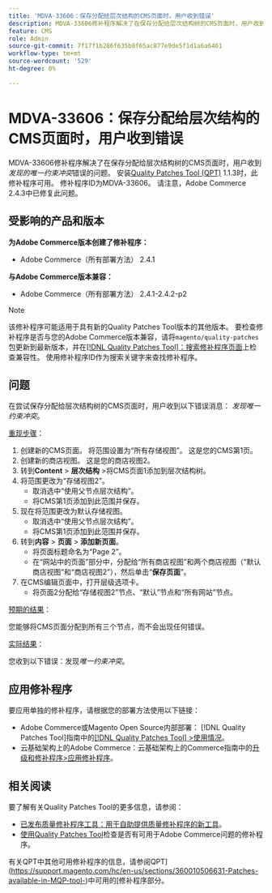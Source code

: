 ```yaml
---
title: 'MDVA-33606：保存分配给层次结构的CMS页面时，用户收到错误'
description: MDVA-33606修补程序解决了在保存分配给层次结构树的CMS页面时，用户收到*发现唯一约束冲突*错误的问题。 安装[Quality Patches Tool (QPT)](https://experienceleague.adobe.com/en/docs/commerce-knowledge-base/kb/announcements/commerce-announcements/magento-quality-patches-released-new-tool-to-self-serve-quality-patches) 1.1.3后，即可使用此修补程序。 修补程序ID为MDVA-33606。 请注意，Adobe Commerce 2.4.3中已修复此问题。
feature: CMS
role: Admin
source-git-commit: 7f17f1b286f635b8f65ac877e9de5f1d1a6a6461
workflow-type: tm+mt
source-wordcount: '529'
ht-degree: 0%

---
```


# MDVA-33606：保存分配给层次结构的CMS页面时，用户收到错误

MDVA-33606修补程序解决了在保存分配给层次结构树的CMS页面时，用户收到&#x200B;*发现的唯一约束冲突*&#x200B;错误的问题。 安装[Quality Patches Tool (QPT)](https://experienceleague.adobe.com/en/docs/commerce-knowledge-base/kb/announcements/commerce-announcements/magento-quality-patches-released-new-tool-to-self-serve-quality-patches) 1.1.3时，此修补程序可用。 修补程序ID为MDVA-33606。 请注意，Adobe Commerce 2.4.3中已修复此问题。

## 受影响的产品和版本

**为Adobe Commerce版本创建了修补程序：**

* Adobe Commerce（所有部署方法） 2.4.1

**与Adobe Commerce版本兼容：**

* Adobe Commerce（所有部署方法） 2.4.1-2.4.2-p2

>[!NOTE]
>
>该修补程序可能适用于具有新的Quality Patches Tool版本的其他版本。 要检查修补程序是否与您的Adobe Commerce版本兼容，请将`magento/quality-patches`包更新到最新版本，并在[[!DNL Quality Patches Tool]：搜索修补程序页面](https://experienceleague.adobe.com/en/docs/commerce-knowledge-base/kb/announcements/commerce-announcements/magento-quality-patches-released-new-tool-to-self-serve-quality-patches)上检查兼容性。 使用修补程序ID作为搜索关键字来查找修补程序。

## 问题

在尝试保存分配给层次结构树的CMS页面时，用户收到以下错误消息： *发现唯一约束冲突*。

<u>重现步骤</u>：

1. 创建新的CMS页面。 将范围设置为“所有存储视图”。 这是您的CMS第1页。
1. 创建新的商店视图。 这是您的商店视图2。
1. 转到&#x200B;**Content** > **层次结构** >将CMS页面1添加到层次结构树。
1. 将范围更改为“存储视图2”。
   * 取消选中“使用父节点层次结构”。
   * 将CMS第1页添加到此范围并保存。
1. 现在将范围更改为默认存储视图。
   * 取消选中“使用父节点层次结构”。
   * 将CMS第1页添加到此范围并保存。
1. 转到&#x200B;**内容** > **页面** > **添加新页面**。
   * 将页面标题命名为“Page 2”。
   * 在“网站中的页面”部分中，分配给“所有商店视图”和两个商店视图（“默认商店视图”和“商店视图2”），然后单击“**保存页面**”。
1. 在CMS编辑页面中，打开层级选项卡。
   * 将页面2分配给“存储视图2”节点、“默认”节点和“所有网站”节点。

<u>预期的结果</u>：

您能够将CMS页面分配到所有三个节点，而不会出现任何错误。

<u>实际结果</u>：

您收到以下错误：发现&#x200B;*唯一约束冲突*。

## 应用修补程序

要应用单独的修补程序，请根据您的部署方法使用以下链接：

* Adobe Commerce或Magento Open Source内部部署： [!DNL Quality Patches Tool]指南中的[[!DNL Quality Patches Tool] >使用情况](/help/tools/quality-patches-tool/usage.md)。
* 云基础架构上的Adobe Commerce：云基础架构上的Commerce指南中的[升级和修补程序>应用修补程序](https://experienceleague.adobe.com/docs/commerce-cloud-service/user-guide/develop/upgrade/apply-patches.html)。

## 相关阅读

要了解有关Quality Patches Tool的更多信息，请参阅：

* [已发布质量修补程序工具：用于自助提供质量修补程序的新工具](https://experienceleague.adobe.com/en/docs/commerce-knowledge-base/kb/announcements/commerce-announcements/magento-quality-patches-released-new-tool-to-self-serve-quality-patches)。
* [使用Quality Patches Tool](/help/tools/quality-patches-tool/patches-available-in-qpt/check-patch-for-magento-issue-with-magento-quality-patches.md)检查是否有可用于Adobe Commerce问题的修补程序。

有关QPT中其他可用修补程序的信息，请参阅QPT](https://support.magento.com/hc/en-us/sections/360010506631-Patches-available-in-MQP-tool-)中可用的[修补程序部分。
